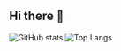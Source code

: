 ## Hi there 👋


![GitHub stats](https://github-readme-stats.vercel.app/api?username=MrKaizen7&show_icons=true&bg_color=00000000)
![Top Langs](https://github-readme-stats.vercel.app/api/top-langs/?username=MrKaizen7&layout=compact&bg_color=00000000)




